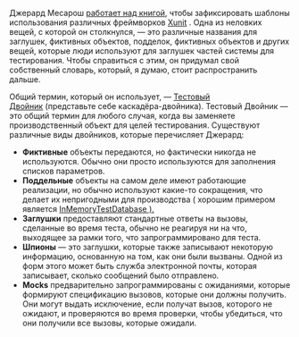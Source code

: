 Джерард Месарош [работает над книгой,](https://martinfowler.com/books/meszaros.html) чтобы зафиксировать шаблоны использования различных фреймворков [Xunit](https://martinfowler.com/bliki/Xunit.html) . Одна из неловких вещей, с которой он столкнулся, — это различные названия для заглушек, фиктивных объектов, подделок, фиктивных объектов и других вещей, которые люди используют для заглушек частей системы для тестирования. Чтобы справиться с этим, он придумал свой собственный словарь, который, я думаю, стоит распространить дальше.

Общий термин, который он использует, — [Тестовый Двойник](http://xunitpatterns.com/Test%20Double.html) (представьте себе каскадёра-двойника). Тестовый Двойник — это общий термин для любого случая, когда вы заменяете производственный объект для целей тестирования. Существуют различные виды двойников, которые перечисляет Джерард:

- **Фиктивные** объекты передаются, но фактически никогда не используются. Обычно они просто используются для заполнения списков параметров.
- **Поддельные** объекты на самом деле имеют работающие реализации, но обычно используют какие-то сокращения, что делает их непригодными для производства ( хорошим примером является [InMemoryTestDatabase ).](https://martinfowler.com/bliki/InMemoryTestDatabase.html)
- **Заглушки** предоставляют стандартные ответы на вызовы, сделанные во время теста, обычно не реагируя ни на что, выходящее за рамки того, что запрограммировано для теста.
- **Шпионы** — это заглушки, которые также записывают некоторую информацию, основанную на том, как они были вызваны. Одной из форм этого может быть служба электронной почты, которая записывает, сколько сообщений было отправлено.
- **Mocks** предварительно запрограммированы с ожиданиями, которые формируют спецификацию вызовов, которые они должны получить. Они могут выдать исключение, если получат вызов, которого не ожидают, и проверяются во время проверки, чтобы убедиться, что они получили все вызовы, которые ожидали.